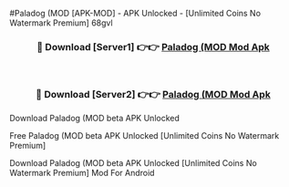 #Paladog (MOD [APK-MOD] - APK Unlocked - [Unlimited Coins No Watermark Premium] 68gvl



<div align="center">

<h3>🔴 Download [Server1] 👉👉 <a href="https://momento.my/?title=Paladog_(MOD">Paladog (MOD Mod Apk</a></h3><br>

<h3>🔴 Download [Server2] 👉👉 <a href="https://momento.my/?title=Paladog_(MOD">Paladog (MOD Mod Apk</a></h3>
</div>



Download Paladog (MOD beta APK Unlocked

Free Paladog (MOD beta APK Unlocked [Unlimited Coins No Watermark Premium]

Download Paladog (MOD beta APK Unlocked [Unlimited Coins No Watermark Premium] Mod For Android
